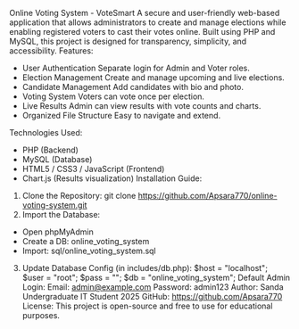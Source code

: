 Online Voting System - VoteSmart
A secure and user-friendly web-based application that allows administrators to create and manage
elections while enabling registered voters to cast their votes online. Built using PHP and MySQL,
this project is designed for transparency, simplicity, and accessibility.
Features:
- User Authentication Separate login for Admin and Voter roles.
- Election Management Create and manage upcoming and live elections.
- Candidate Management Add candidates with bio and photo.
- Voting System Voters can vote once per election.
- Live Results Admin can view results with vote counts and charts.
- Organized File Structure Easy to navigate and extend.


Technologies Used:
- PHP (Backend)
- MySQL (Database)
- HTML5 / CSS3 / JavaScript (Frontend)
- Chart.js (Results visualization)
Installation Guide:
1. Clone the Repository:
git clone https://github.com/Apsara770/online-voting-system.git
2. Import the Database:
- Open phpMyAdmin
- Create a DB: online_voting_system
- Import: sql/online_voting_system.sql
3. Update Database Config (in includes/db.php):
$host = "localhost";
$user = "root";
$pass = "";
$db = "online_voting_system";
Default Admin Login:
Email: admin@example.com
Password: admin123
Author:
Sanda
Undergraduate IT Student 2025
GitHub: https://github.com/Apsara770
License:
This project is open-source and free to use for educational purposes.
